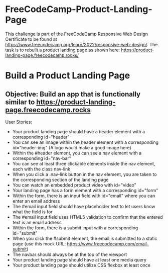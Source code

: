 # FreeCodeCamp-Product-Landing-Page
This challenge is part of the FreeCodeCamp Responsive Web Design Certificate to be found at https://www.freecodecamp.org/learn/2022/responsive-web-design/. The task is to rebuilt a product landing page as shown here: https://product-landing-page.freecodecamp.rocks/ 


# Build a Product Landing Page

## Objective: Build an app that is functionally similar to https://product-landing-page.freecodecamp.rocks

User Stories:

   - Your product landing page should have a header element with a corresponding id="header"
   - You can see an image within the header element with a corresponding id="header-img" (A logo would make a good image here)
   - Within the #header element, you can see a nav element with a corresponding id="nav-bar"
   - You can see at least three clickable elements inside the nav element, each with the class nav-link
   - When you click a .nav-link button in the nav element, you are taken to the corresponding section of the landing page
   - You can watch an embedded product video with id="video"
   - Your landing page has a form element with a corresponding id="form"
   - Within the form, there is an input field with id="email" where you can enter an email address
   - The #email input field should have placeholder text to let users know what the field is for
   - The #email input field uses HTML5 validation to confirm that the entered text is an email address
   - Within the form, there is a submit input with a corresponding id="submit"
   - When you click the #submit element, the email is submitted to a static page (use this mock URL: https://www.freecodecamp.com/email-submit)
   - The navbar should always be at the top of the viewport
   - Your product landing page should have at least one media query
   - Your product landing page should utilize CSS flexbox at least once
